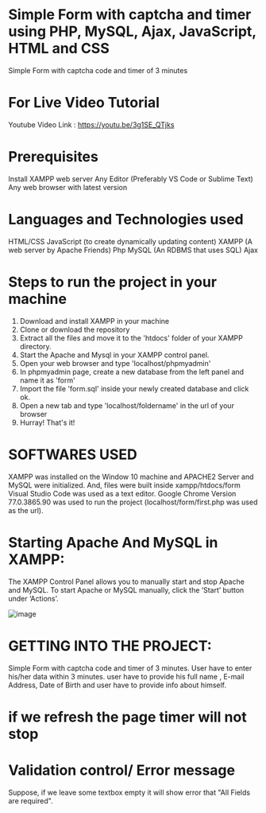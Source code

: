 # Simple Form with captcha and timer using PHP, MySQL, Ajax, JavaScript, HTML and CSS
Simple Form with captcha code and timer of 3 minutes

# For Live Video Tutorial
Youtube Video Link : https://youtu.be/3g1SE_QTjks

# Prerequisites
Install XAMPP web server
Any Editor (Preferably VS Code or Sublime Text)
Any web browser with latest version

# Languages and Technologies used
HTML/CSS
JavaScript (to create dynamically updating content)
XAMPP (A web server by Apache Friends)
Php
MySQL (An RDBMS that uses SQL)
Ajax

# Steps to run the project in your machine
1. Download and install XAMPP in your machine
2. Clone or download the repository
3. Extract all the files and move it to the 'htdocs' folder of your XAMPP directory.
4. Start the Apache and Mysql in your XAMPP control panel.
5. Open your web browser and type 'localhost/phpmyadmin'
6. In phpmyadmin page, create a new database from the left panel and name it as 'form'
7. Import the file 'form.sql' inside your newly created database and click ok.
8. Open a new tab and type 'localhost/foldername' in the url of your browser
9. Hurray! That's it!

# SOFTWARES USED
XAMPP was installed on the Window 10 machine and APACHE2 Server and MySQL were initialized. And, files were built inside xampp/htdocs/form
Visual Studio Code was used as a text editor.
Google Chrome Version 77.0.3865.90 was used to run the project (localhost/form/first.php was used as the url).

# Starting Apache And MySQL in XAMPP:
The XAMPP Control Panel allows you to manually start and stop Apache and MySQL. To start Apache or MySQL manually, click the ‘Start’ button under ‘Actions’.

![image](https://user-images.githubusercontent.com/68114246/136844437-4c5d16d0-b79e-422b-872a-6dbf2989258a.png)

# GETTING INTO THE PROJECT:
Simple Form with captcha code and timer of 3 minutes.
User have to enter his/her data within 3 minutes.
user have to provide his full name , E-mail Address, Date of Birth and user have to provide info about himself.

# if we refresh the page timer will not stop

# Validation control/ Error message
Suppose, if we leave some textbox empty it will show error that "All Fields are required".
